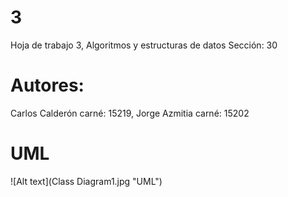 # 3
Hoja de trabajo 3, Algoritmos y estructuras de datos
Sección: 30

# Autores:
Carlos Calderón carné: 15219, Jorge Azmitia carné: 15202

# UML
![Alt text](Class Diagram1.jpg "UML")


